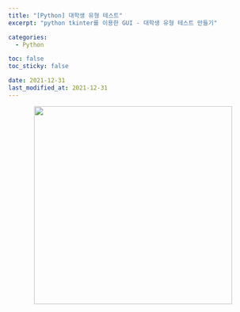```yaml
---
title: "[Python] 대학생 유형 테스트"
excerpt: "python tkinter를 이용한 GUI - 대학생 유형 테스트 만들기"

categories:
  - Python

toc: false
toc_sticky: false

date: 2021-12-31
last_modified_at: 2021-12-31
---
```


<center><img src="/assets/images/21123101/typeTestMain.jpg" width="400"></center>  